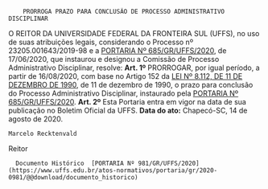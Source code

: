         PRORROGA PRAZO PARA CONCLUSÃO DE PROCESSO ADMINISTRATIVO DISCIPLINAR  

 O REITOR DA UNIVERSIDADE FEDERAL DA FRONTEIRA SUL (UFFS), no uso de suas atribuições legais, considerando o Processo nº 23205.001643/2019-98 e a [PORTARIA Nº 685/GR/UFFS/2020](https://www.uffs.edu.br/atos-normativos/portaria/gr/2020-0685), de 17/06/2020, que instaurou e designou a Comissão de Processo Administrativo Disciplinar, resolve:   **Art. 1º**  PRORROGAR, por igual período, a partir de 16/08/2020, com base no Artigo 152 da [LEI Nº 8.112, DE 11 DE DEZEMBRO DE 1990](http://www.planalto.gov.br/ccivil_03/leis/l8112cons.htm), de 11 de dezembro de 1990, o prazo para conclusão do Processo Administrativo Disciplinar, instaurado pela [PORTARIA Nº 685/GR/UFFS/2020](https://www.uffs.edu.br/atos-normativos/portaria/gr/2020-0685).   **Art. 2º**  Esta Portaria entra em vigor na data de sua publicação no Boletim Oficial da UFFS.        **Data do ato:** Chapecó-SC, 14 de agosto de 2020.   
 

    Marcelo Recktenvald   
 Reitor 

      Documento Histórico  [PORTARIA Nº 981/GR/UFFS/2020](https://www.uffs.edu.br/atos-normativos/portaria/gr/2020-0981/@@download/documento_historico)     
      